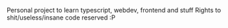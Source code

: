 Personal project to learn typescript, webdev, frontend and stuff
Rights to shit/useless/insane code reserved :P